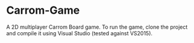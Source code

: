 # Carrom-Game
A 2D multiplayer Carrom Board game.
To run the game, clone the project and compile it using Visual Studio (tested against VS2015).
